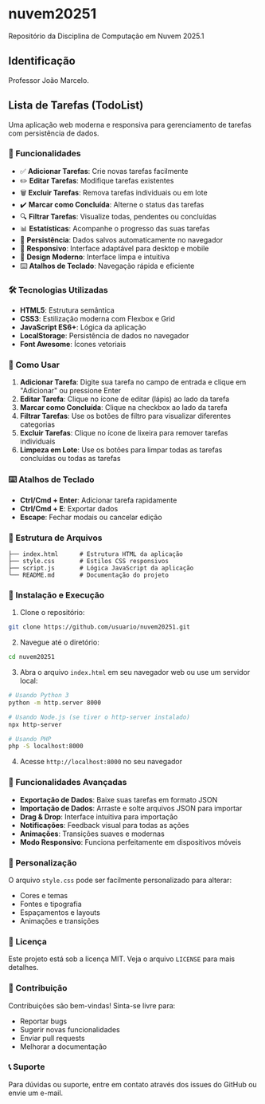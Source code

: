 # nuvem20251
Repositório da Disciplina de Computação em Nuvem 2025.1

## Identificação
Professor João Marcelo.

## Lista de Tarefas (TodoList)

Uma aplicação web moderna e responsiva para gerenciamento de tarefas com persistência de dados.

### 🚀 Funcionalidades

- ✅ **Adicionar Tarefas**: Crie novas tarefas facilmente
- ✏️ **Editar Tarefas**: Modifique tarefas existentes
- 🗑️ **Excluir Tarefas**: Remova tarefas individuais ou em lote
- ✔️ **Marcar como Concluída**: Alterne o status das tarefas
- 🔍 **Filtrar Tarefas**: Visualize todas, pendentes ou concluídas
- 📊 **Estatísticas**: Acompanhe o progresso das suas tarefas
- 💾 **Persistência**: Dados salvos automaticamente no navegador
- 📱 **Responsivo**: Interface adaptável para desktop e mobile
- 🎨 **Design Moderno**: Interface limpa e intuitiva
- ⌨️ **Atalhos de Teclado**: Navegação rápida e eficiente

### 🛠️ Tecnologias Utilizadas

- **HTML5**: Estrutura semântica
- **CSS3**: Estilização moderna com Flexbox e Grid
- **JavaScript ES6+**: Lógica da aplicação
- **LocalStorage**: Persistência de dados no navegador
- **Font Awesome**: Ícones vetoriais

### 🎯 Como Usar

1. **Adicionar Tarefa**: Digite sua tarefa no campo de entrada e clique em "Adicionar" ou pressione Enter
2. **Editar Tarefa**: Clique no ícone de editar (lápis) ao lado da tarefa
3. **Marcar como Concluída**: Clique na checkbox ao lado da tarefa
4. **Filtrar Tarefas**: Use os botões de filtro para visualizar diferentes categorias
5. **Excluir Tarefas**: Clique no ícone de lixeira para remover tarefas individuais
6. **Limpeza em Lote**: Use os botões para limpar todas as tarefas concluídas ou todas as tarefas

### ⌨️ Atalhos de Teclado

- **Ctrl/Cmd + Enter**: Adicionar tarefa rapidamente
- **Ctrl/Cmd + E**: Exportar dados
- **Escape**: Fechar modais ou cancelar edição

### 📁 Estrutura de Arquivos

```
├── index.html      # Estrutura HTML da aplicação
├── style.css       # Estilos CSS responsivos
├── script.js       # Lógica JavaScript da aplicação
└── README.md       # Documentação do projeto
```

### 🔧 Instalação e Execução

1. Clone o repositório:
```bash
git clone https://github.com/usuario/nuvem20251.git
```

2. Navegue até o diretório:
```bash
cd nuvem20251
```

3. Abra o arquivo `index.html` em seu navegador web ou use um servidor local:
```bash
# Usando Python 3
python -m http.server 8000

# Usando Node.js (se tiver o http-server instalado)
npx http-server

# Usando PHP
php -S localhost:8000
```

4. Acesse `http://localhost:8000` no seu navegador

### 🌟 Funcionalidades Avançadas

- **Exportação de Dados**: Baixe suas tarefas em formato JSON
- **Importação de Dados**: Arraste e solte arquivos JSON para importar
- **Drag & Drop**: Interface intuitiva para importação
- **Notificações**: Feedback visual para todas as ações
- **Animações**: Transições suaves e modernas
- **Modo Responsivo**: Funciona perfeitamente em dispositivos móveis

### 🎨 Personalização

O arquivo `style.css` pode ser facilmente personalizado para alterar:
- Cores e temas
- Fontes e tipografia
- Espaçamentos e layouts
- Animações e transições

### 📝 Licença

Este projeto está sob a licença MIT. Veja o arquivo `LICENSE` para mais detalhes.

### 🤝 Contribuição

Contribuições são bem-vindas! Sinta-se livre para:
- Reportar bugs
- Sugerir novas funcionalidades
- Enviar pull requests
- Melhorar a documentação

### 📞 Suporte

Para dúvidas ou suporte, entre em contato através dos issues do GitHub ou envie um e-mail.
